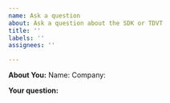 ```yaml
---
name: Ask a question
about: Ask a question about the SDK or TDVT
title: ''
labels: ''
assignees: ''

---
```


**About You:**
Name:
Company:

**Your question:**
